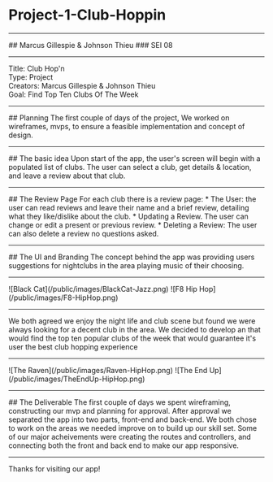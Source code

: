 # Project-1-Club-Hoppin
<hr>
## Marcus Gillespie & Johnson Thieu
### SEI 08
<hr>
Title: Club Hop'n<br>
Type: Project<br>
Creators: Marcus Gillespie & Johnson Thieu<br>
Goal: Find Top Ten Clubs Of The Week

<hr>
## Planning
The first couple of days of the project, We worked on wireframes, mvps, to ensure a feasible implementation and concept of design.

<hr>
## The basic idea
Upon start of the app, the user's screen will begin with a populated list of clubs. The user can select a club, get details & location, and leave a review about that club.

<hr>
## The Review Page
For each club there is a review page:
* The User: the user can read reviews and leave their name and a brief review, detailing what they like/dislike about the club.
* Updating a Review. The user can change or edit a present or previous review.
* Deleting a Review: The user can also delete a review no questions asked.

<hr>
## The UI and Branding
The concept behind the app was providing users suggestions for nightclubs in the area playing music of their choosing.
<hr>
![Black Cat](/public/images/BlackCat-Jazz.png)
![F8 Hip Hop](/public/images/F8-HipHop.png)
<hr>
We both agreed we enjoy the night life and club scene but found we were always looking for a decent club in the area. We decided to develop an that would find the top ten popular clubs of the week that would guarantee it's user the best club hopping experience
<hr>
![The Raven](/public/images/Raven-HipHop.png)
![The End Up](/public/images/TheEndUp-HipHop.png)
<hr>
## The Deliverable
The first couple of days we spent wireframing, constructing our mvp and planning for approval. After approval we separated the app into two parts, front-end and back-end. We both chose to work on the areas we needed improve on to build up our skill set. Some of our major acheivements were creating the routes and controllers, and connecting both the front and back end to make our app responsive.
<hr>

Thanks for visiting our app!

